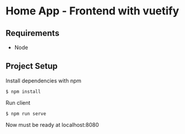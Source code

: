 # Home App - Frontend with vuetify

## Requirements
- Node

## Project Setup
Install dependencies with npm
```
$ npm install
```
Run client
```
$ npm run serve
```
Now must be ready at localhost:8080
